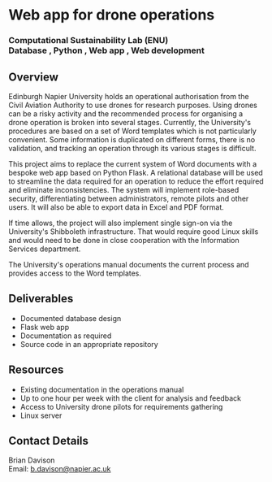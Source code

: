 # Web app for drone operations

### Computational Sustainability Lab (ENU) <br> Database , Python , Web app , Web development
## Overview
<p>
Edinburgh Napier University holds an operational authorisation from the Civil Aviation Authority
to use drones for research purposes. Using drones can be a risky activity and the recommended
process for organising a drone operation is broken into several stages. Currently, the University's
procedures are based on a set of Word templates which is not particularly convenient. Some
information is duplicated on different forms, there is no validation, and tracking an operation
through its various stages is difficult.
</p>

<p>
This project aims to replace the current system of Word documents with a bespoke web app
based on Python Flask. A relational database will be used to streamline the data required for an
operation to reduce the effort required and eliminate inconsistencies. The system will
implement role-based security, differentiating between administrators, remote pilots and other
users. It will also be able to export data in Excel and PDF format.
</p>

<p>
If time allows, the project will also implement single sign-on via the University's Shibboleth
infrastructure. That would require good Linux skills and would need to be done in close
cooperation with the Information Services department.
</p>

<p>
The University's operations manual documents the current process and provides access to the
Word templates.
</p>

## Deliverables
- Documented database design
- Flask web app
- Documentation as required
- Source code in an appropriate repository

## Resources
- Existing documentation in the operations manual
- Up to one hour per week with the client for analysis and feedback
- Access to University drone pilots for requirements gathering
- Linux server 

## Contact Details
 Brian Davison <br>
 Email: b.davison@napier.ac.uk